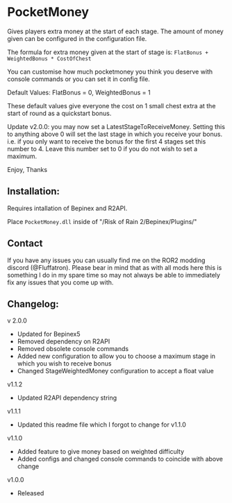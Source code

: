 # PocketMoney

Gives players extra money at the start of each stage. The amount of money given can be configured in the configuration file.

The formula for extra money given at the start of stage is: `FlatBonus + WeightedBonus * CostOfChest`

You can customise how much pocketmoney you think you deserve with console commands or you can set it in config file. 

Default Values:
FlatBonus = 0, WeightedBonus = 1

These default values give everyone the cost on 1 small chest extra at the start of round as a quickstart bonus.

Update v2.0.0: you may now set a LatestStageToReceiveMoney. Setting this to anything above 0 will set the last stage in which you receive your bonus. i.e. if you only want to receive the bonus for the first 4 stages set this number to 4. Leave this number set to 0 if you do not wish to set a maximum.

Enjoy,
Thanks

## Installation:

Requires intallation of Bepinex and R2API. 

Place `PocketMoney.dll` inside of "/Risk of Rain 2/Bepinex/Plugins/"

## Contact

If you have any issues you can usually find me on the ROR2 modding discord (@Fluffatron). Please bear in mind that as with all mods here this is something I do in my spare time so may not always be able to immediately fix any issues that you come up with. 

## Changelog:
v 2.0.0
- Updated for Bepinex5
- Removed dependency on R2API
- Removed obsolete console commands
- Added new configuration to allow you to choose a maximum stage in which you wish to receive bonus
- Changed StageWeightedMoney configuration to accept a float value

v1.1.2
- Updated R2API dependency string

v1.1.1
- Updated this readme file which I forgot to change for v1.1.0

v1.1.0
- Added feature to give money based on weighted difficulty
- Added configs and changed console commands to coincide with above change

v1.0.0 
- Released
